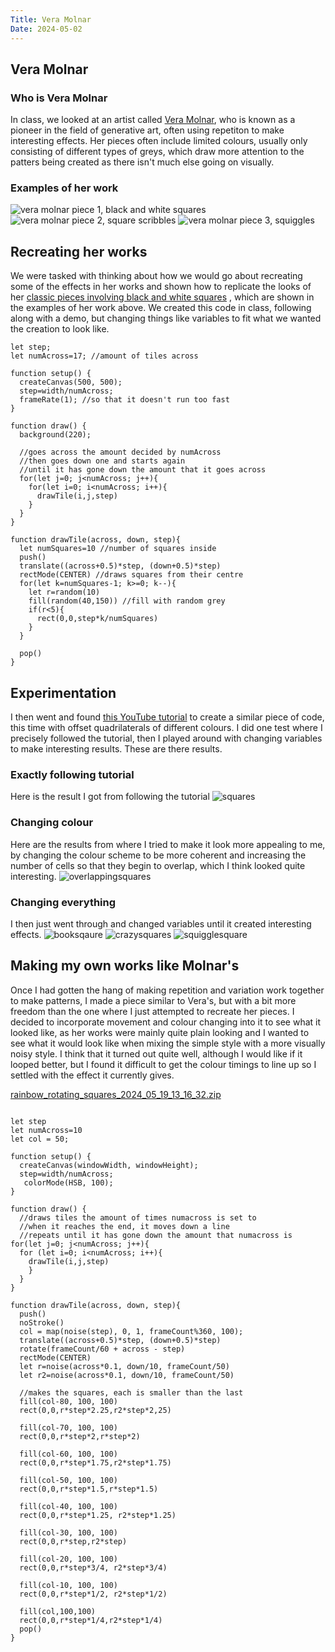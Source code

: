 ```yaml
---
Title: Vera Molnar
Date: 2024-05-02
---
```


## Vera Molnar

### Who is Vera Molnar
In class, we looked at an artist called [Vera Molnar](https://ropac.net/artists/231-vera-molnar/#), who is known as a pioneer in the field of generative art, often using repetiton to make interesting effects. Her pieces often include limited colours, usually only consisting of different types of greys, which draw more attention to the patters being created as there isn't much else going on visually.

### Examples of her work
![vera molnar piece 1, black and white squares](https://dam.org/museum/wp-content/uploads/2020/09/Molnar1974DesOrdres.jpg)
![vera molnar piece 2, square scribbles](https://dam.org/museum/wp-content/uploads/2020/08/molnar1985StructureDeQuadrilateres-2000x2000.jpg)
![vera molnar piece 3, squiggles](https://dam.org/museum/wp-content/uploads/2021/07/MolnarInterruptions28x28cm1968-69.jpg)

## Recreating her works
We were tasked with thinking about how we would go about recreating some of the effects in her works and shown how to replicate the looks of her [classic pieces involving black and white squares](https://dam.org/museum/artists_ui/artists/molnar-vera/des-ordres/#lightbox[rel-13052-1738219330]-4) , which are shown in the examples of her work above.
We created this code in class, following along with a demo, but changing things like variables to fit what we wanted the creation to look like.

```
let step;
let numAcross=17; //amount of tiles across

function setup() {
  createCanvas(500, 500);
  step=width/numAcross;
  frameRate(1); //so that it doesn't run too fast
}

function draw() {
  background(220);
  
  //goes across the amount decided by numAcross
  //then goes down one and starts again
  //until it has gone down the amount that it goes across
  for(let j=0; j<numAcross; j++){
    for(let i=0; i<numAcross; i++){
      drawTile(i,j,step)
    } 
  }
}

function drawTile(across, down, step){
  let numSquares=10 //number of squares inside
  push()
  translate((across+0.5)*step, (down+0.5)*step)
  rectMode(CENTER) //draws squares from their centre
  for(let k=numSquares-1; k>=0; k--){
    let r=random(10)
    fill(random(40,150)) //fill with random grey
    if(r<5){
      rect(0,0,step*k/numSquares)
    }
  }
  
  pop()
}
```

## Experimentation
I then went and found [this YouTube tutorial](https://www.youtube.com/watch?v=kjB_3pWmTR8) to create a similar piece of code, this time with offset quadrilaterals of different colours. I did one test where I precisely followed the tutorial, then I played around with changing variables to make interesting results. These are there results.

### Exactly following tutorial
Here is the result I got from following the tutorial
![squares](https://github.com/beezecheanz/My-coding-Portfolio/assets/83460384/0d86518f-e89d-4eae-9d61-1c12af51eba1)

### Changing colour
Here are the results from where I tried to make it look more appealing to me, by changing the colour scheme to be more coherent and increasing the number of cells so that they begin to overlap, which I think looked quite interesting.
![overlappingsquares](https://github.com/beezecheanz/My-coding-Portfolio/assets/83460384/26f109c1-ff16-4f28-8d6a-dc7935c83440)

### Changing everything
I then just went through and changed variables until it created interesting effects.
![booksqaure](https://github.com/beezecheanz/My-coding-Portfolio/assets/83460384/00fa134c-6801-4e7e-8ec3-7147da0fb6e2)
![crazysquares](https://github.com/beezecheanz/My-coding-Portfolio/assets/83460384/b85d2a6d-169d-4171-9787-c1cd7c6612f8)
![squigglesquare](https://github.com/beezecheanz/My-coding-Portfolio/assets/83460384/94994516-dd5d-4f67-b515-9089d7284713)


## Making my own works like Molnar's
Once I had gotten the hang of making repetition and variation work together to make patterns, I made a piece similar to Vera's, but with a bit more freedom than the one where I just attempted to recreate her pieces. I decided to incorporate movement and colour changing into it to see what it looked like, as her works were mainly quite plain looking and I wanted to see what it would look like when mixing the simple style with a more visually noisy style.
I think that it turned out quite well, although I would like if it looped better, but I found it difficult to get the colour timings to line up so I settled with the effect it currently gives.


[rainbow_rotating_squares_2024_05_19_13_16_32.zip](https://github.com/beezecheanz/My-coding-Portfolio/files/15369534/rainbow_rotating_squares_2024_05_19_13_16_32.zip)
```

let step
let numAcross=10
let col = 50;

function setup() {
  createCanvas(windowWidth, windowHeight);
  step=width/numAcross;
   colorMode(HSB, 100);
}

function draw() {
  //draws tiles the amount of times numacross is set to
  //when it reaches the end, it moves down a line
  //repeats until it has gone down the amount that numacross is
for(let j=0; j<numAcross; j++){
  for (let i=0; i<numAcross; i++){
    drawTile(i,j,step)
    }
  }
}

function drawTile(across, down, step){
  push()
  noStroke()
  col = map(noise(step), 0, 1, frameCount%360, 100);
  translate((across+0.5)*step, (down+0.5)*step)
  rotate(frameCount/60 + across - step)
  rectMode(CENTER)
  let r=noise(across*0.1, down/10, frameCount/50)
  let r2=noise(across*0.1, down/10, frameCount/50)
  
  //makes the squares, each is smaller than the last
  fill(col-80, 100, 100)
  rect(0,0,r*step*2.25,r2*step*2,25)
  
  fill(col-70, 100, 100)
  rect(0,0,r*step*2,r*step*2)
  
  fill(col-60, 100, 100)
  rect(0,0,r*step*1.75,r2*step*1.75)
  
  fill(col-50, 100, 100)
  rect(0,0,r*step*1.5,r*step*1.5)
  
  fill(col-40, 100, 100)
  rect(0,0,r*step*1.25, r2*step*1.25)
  
  fill(col-30, 100, 100)
  rect(0,0,r*step,r2*step)
  
  fill(col-20, 100, 100)
  rect(0,0,r*step*3/4, r2*step*3/4)
  
  fill(col-10, 100, 100)
  rect(0,0,r*step*1/2, r2*step*1/2)
  
  fill(col,100,100)
  rect(0,0,r*step*1/4,r2*step*1/4)
  pop()
}

```
